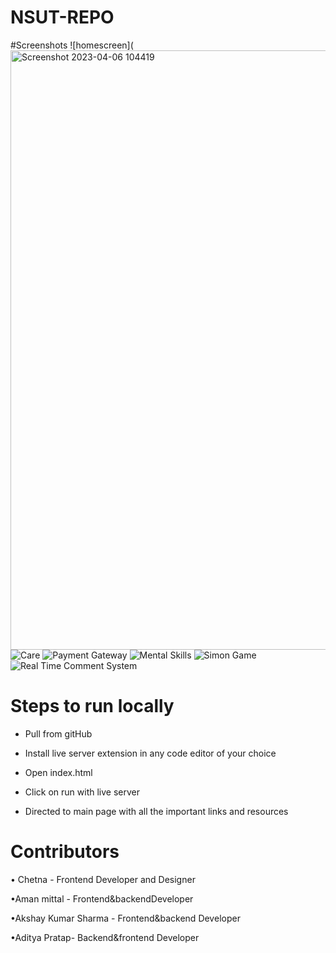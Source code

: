 # NSUT-REPO
#Screenshots
![homescreen](<img width="959" alt="Screenshot 2023-04-06 104419" src="https://user-images.githubusercontent.com/122734275/230278670-a26fef11-f375-42fd-aeef-00973dd27576.png">
![Care](https://user-images.githubusercontent.com/122734275/230278682-b9349c85-f584-4a48-b64b-9ad52ac6c3c4.png
)
![Payment Gateway](https://user-images.githubusercontent.com/122734275/230278691-380a35de-28e2-45e2-9b70-df8b354b2.png)
![Mental Skills](https://user-images.githubusercontent.com/122734275/230278702-6d62c25d-b836-41ed-831c-1f24cf2dc04a.png)
![Simon Game](https://user-images.githubusercontent.com/122734275/230278716-a6c6c028-7986-4f8f-8027-6aca05f371d9.png)
![Real Time Comment System](https://user-images.githubusercontent.com/122734275/230278757-45a2e2e7-34e1-4b8a-8ac8-a6d81cfadd94.png)
# Steps to run locally
- Pull from gitHub

- Install live server extension in any code editor of your choice
- Open index.html 

- Click on run with live server

- Directed to main page with all the important links and resources 



# Contributors
• Chetna - Frontend Developer and Designer

•Aman mittal - Frontend&backendDeveloper

•Akshay Kumar Sharma - Frontend&backend Developer

•Aditya Pratap- Backend&frontend Developer
